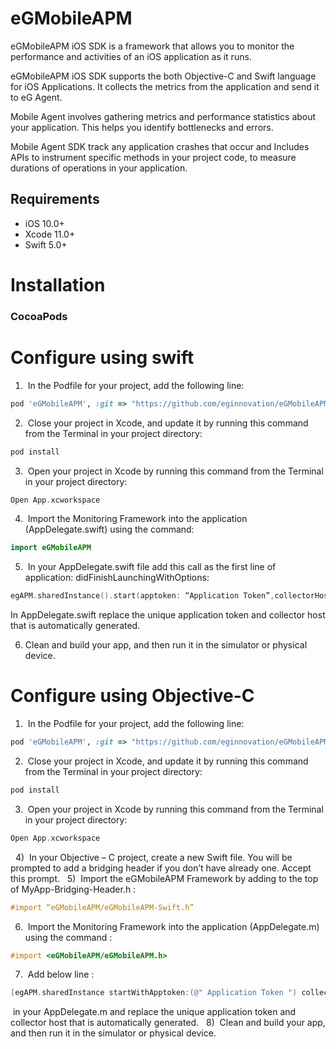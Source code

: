# eGMobileAPM

eGMobileAPM iOS SDK is a framework that allows you to monitor the performance and activities of an iOS application as it runs.

eGMobileAPM iOS SDK supports the both Objective-C and Swift language for iOS Applications. It collects the metrics from the application and send it to eG Agent. 

Mobile Agent involves gathering metrics and performance statistics about your application. This helps you identify bottlenecks and errors. 

Mobile Agent SDK track any application crashes that occur and Includes APIs to instrument specific methods in your project code, to measure durations of operations in your application.


## Requirements

- iOS 10.0+
- Xcode 11.0+
- Swift 5.0+


Installation
============

### CocoaPods

# Configure using swift


1)  In the Podfile for your project, add the following line:

```ruby
pod 'eGMobileAPM', :git => "https://github.com/eginnovation/eGMobileAPM.git"
```

2)  Close your project in Xcode, and update it by running this command from the Terminal in your project directory: 

```ruby
pod install
```

3)  Open your project in Xcode by running this command from the Terminal in your project directory: 

```swift
Open App.xcworkspace
```

4)  Import the Monitoring Framework into the application (AppDelegate.swift) using the command:

```swift
import eGMobileAPM
```

5)  In your AppDelegate.swift file add this call as the first line of application: didFinishLaunchingWithOptions: 

```swift
egAPM.sharedInstance().start(apptoken: “Application Token”,collectorHost: “Collector Host”) 
```
In AppDelegate.swift replace the unique application token and collector host that is automatically generated.  

6) Clean and build your app, and then run it in the simulator or physical device. 


# Configure using Objective-C

1)  In the Podfile for your project, add the following line:

```ruby
pod 'eGMobileAPM', :git => "https://github.com/eginnovation/eGMobileAPM.git"
```
2)  Close your project in Xcode, and update it by running this command from the Terminal in your project directory: 

```ruby
pod install
```
3)  Open your project in Xcode by running this command from the Terminal in your project directory: 

```objective-c
Open App.xcworkspace
```
 
4)  In your Objective – C project, create a new Swift file. You will be prompted to add a bridging header if you don’t have already one. Accept this prompt.
 
5)  Import the eGMobileAPM Framework by adding to the top of MyApp-Bridging-Header.h :
 
 ```objective-c
 #import “eGMobileAPM/eGMobileAPM-Swift.h”
 ```

6)  Import the Monitoring Framework into the application (AppDelegate.m) using the command :

```objective-c
#import <eGMobileAPM/eGMobileAPM.h>
```

7)  Add below line :

```objective-c
[egAPM.sharedInstance startWithApptoken:(@" Application Token ") collectorHost:(@" Collector Host ")];
```
 in your AppDelegate.m and replace the unique application token and collector host that is automatically generated.
 
8)  Clean and build your app, and then run it in the simulator or physical device.  



